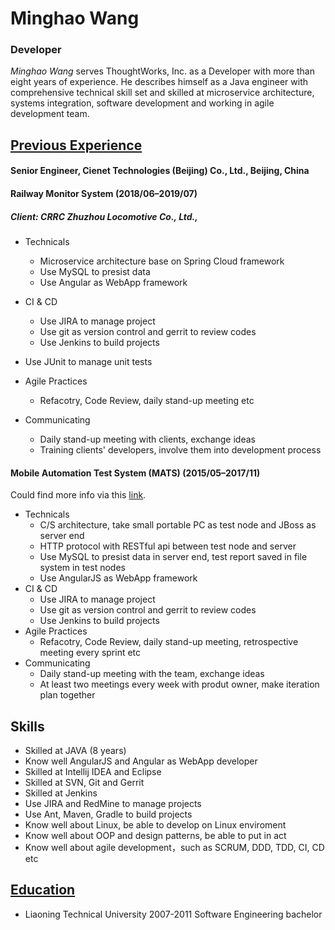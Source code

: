 # Minghao Wang

### Developer

*Minghao Wang* serves ThoughtWorks, Inc. as a Developer with more than eight years of experience.
He describes himself as a Java engineer with comprehensive technical skill set and skilled at microservice architecture, systems integration, software development and working in agile development team.

## <u>**Previous Experience**</u>

#### **Senior Engineer, Cienet Technologies (Beijing) Co., Ltd., Beijing, China** 

#### Railway Monitor System (2018/06–2019/07)

##### Client: CRRC Zhuzhou Locomotive Co., Ltd.,

- Technicals
  - Microservice architecture base on Spring Cloud framework
  - Use MySQL to presist data
  - Use Angular as WebApp framework

- CI & CD
  - Use JIRA to manage project
  - Use git as version control and gerrit to review codes
  - Use Jenkins to build projects
- Use JUnit to manage unit tests
  
- Agile Practices
  - Refacotry, Code Review, daily stand-up meeting etc

- Communicating
  - Daily stand-up meeting with clients, exchange ideas
  - Training clients' developers, involve them into development process

#### Mobile Automation Test System (MATS) (2015/05–2017/11)

Could find more info via this [link](https://www.cienet.com/?s=mats&lang=en).

- Technicals
  - C/S architecture, take small portable PC as test node and JBoss as server end
  - HTTP protocol with RESTful api between test node and server
  - Use MySQL to presist data in server end, test report saved in file system in test nodes
  - Use AngularJS as WebApp framework
- CI & CD
  - Use JIRA to manage project
  - Use git as version control and gerrit to review codes
  - Use Jenkins to build projects
- Agile Practices
  - Refacotry, Code Review, daily stand-up meeting, retrospective meeting every sprint etc
- Communicating
  - Daily stand-up meeting with the team, exchange ideas
  - At least two meetings every week with produt owner, make iteration plan together  

## Skills

-  Skilled at JAVA (8 years)
-  Know well AngularJS and Angular as WebApp developer
-  Skilled at Intellij IDEA and Eclipse
-  Skilled at SVN, Git and Gerrit
-  Skilled at Jenkins
-  Use JIRA and RedMine to manage projects
-  Use Ant, Maven, Gradle to build projects
-  Know well about Linux, be able to develop on Linux enviroment
-  Know well about OOP and design patterns, be able to put in act
-  Know well about agile development，such as SCRUM, DDD, TDD, CI, CD etc

## **<u>Education</u>**

- Liaoning Technical University	2007-2011	Software Engineering	bachelor